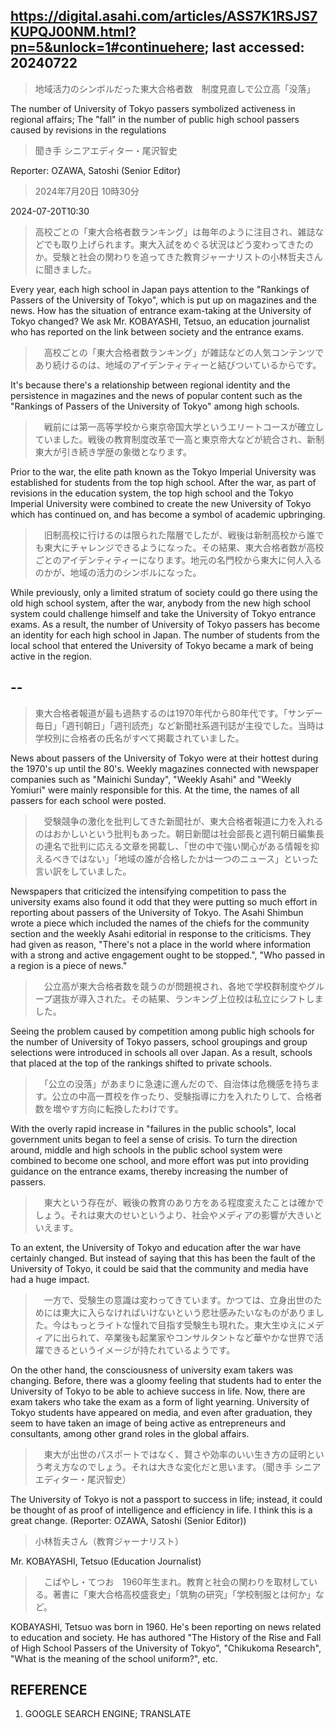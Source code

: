 ## https://digital.asahi.com/articles/ASS7K1RSJS7KUPQJ00NM.html?pn=5&unlock=1#continuehere; last accessed: 20240722

> 地域活力のシンボルだった東大合格者数　制度見直しで公立高「没落」

The number of University of Tokyo passers symbolized activeness in regional affairs; The "fall" in the number of public high school passers caused by revisions in the regulations 

> 聞き手 シニアエディター・尾沢智史

Reporter: OZAWA, Satoshi (Senior Editor)

> 2024年7月20日 10時30分

2024-07-20T10:30

> 高校ごとの「東大合格者数ランキング」は毎年のように注目され、雑誌などでも取り上げられます。東大入試をめぐる状況はどう変わってきたのか。受験と社会の関わりを追ってきた教育ジャーナリストの小林哲夫さんに聞きました。

Every year, each high school in Japan pays attention to the "Rankings of Passers of the University of Tokyo", which is put up on magazines and the news. How has the situation of entrance exam-taking at the University of Tokyo changed? We ask Mr. KOBAYASHI, Tetsuo, an education journalist who has reported on the link between society and the entrance exams.

>　高校ごとの「東大合格者数ランキング」が雑誌などの人気コンテンツであり続けるのは、地域のアイデンティティーと結びついているからです。

It's because there's a relationship between regional identity and the persistence in magazines and the news of popular content such as the "Rankings of Passers of the University of Tokyo" among high schools.

>　戦前には第一高等学校から東京帝国大学というエリートコースが確立していました。戦後の教育制度改革で一高と東京帝大などが統合され、新制東大が引き続き学歴の象徴となります。

Prior to the war, the elite path known as the Tokyo Imperial University was established for students from the top high school. After the war, as part of revisions in the education system, the top high school and the Tokyo Imperial University were combined to create the new University of Tokyo which has continued on, and has become a symbol of academic upbringing.

>　旧制高校に行けるのは限られた階層でしたが、戦後は新制高校から誰でも東大にチャレンジできるようになった。その結果、東大合格者数が高校ごとのアイデンティティーになります。地元の名門校から東大に何人入るのかが、地域の活力のシンボルになった。

While previously, only a limited stratum of society could go there using the old high school system, after the war, anybody from the new high school system could challenge himself and take the University of Tokyo entrance exams. As a result, the number of University of Tokyo passers has become an identity for each high school in Japan. The number of students from the local school that entered the University of Tokyo became a mark of being active in the region.

## --

> 東大合格者報道が最も過熱するのは1970年代から80年代です。「サンデー毎日」「週刊朝日」「週刊読売」など新聞社系週刊誌が主役でした。当時は学校別に合格者の氏名がすべて掲載されていました。

News about passers of the University of Tokyo were at their hottest during the 1970's up until the 80's. Weekly magazines connected with newspaper companies such as "Mainichi Sunday", "Weekly Asahi" and "Weekly Yomiuri" were mainly responsible for this. At the time, the names of all passers for each school were posted.

>　受験競争の激化を批判してきた新聞社が、東大合格者報道に力を入れるのはおかしいという批判もあった。朝日新聞は社会部長と週刊朝日編集長の連名で批判に応える文章を掲載し、「世の中で強い関心がある情報を抑えるべきではない」「地域の誰が合格したかは一つのニュース」といった言い訳をしていました。

Newspapers that criticized the intensifying competition to pass the university exams also found it odd that they were putting so much effort in reporting about passers of the University of Tokyo. The Asahi Shimbun wrote a piece which included the names of the chiefs for the community section and the weekly Asahi editorial in response to the criticisms. They had given as reason, "There's not a place in the world where information with a strong and active engagement ought to be stopped.", "Who passed in a region is a piece of news."

>　公立高が東大合格者数を競うのが問題視され、各地で学校群制度やグループ選抜が導入された。その結果、ランキング上位校は私立にシフトしました。

Seeing the problem caused by competition among public high schools for the number of University of Tokyo passers, school groupings and group selections were introduced in schools all over Japan. As a result, schools that placed at the top of the rankings shifted to private schools.

>　「公立の没落」があまりに急速に進んだので、自治体は危機感を持ちます。公立の中高一貫校を作ったり、受験指導に力を入れたりして、合格者数を増やす方向に転換したわけです。

With the overly rapid increase in "failures in the public schools", local government units began to feel a sense of crisis. To turn the direction around, middle and high schools in the public school system were combined to become one school, and more effort was put into providing guidance on the entrance exams, thereby increasing the number of passers.

>　東大という存在が、戦後の教育のあり方をある程度変えたことは確かでしょう。それは東大のせいというより、社会やメディアの影響が大きいといえます。

To an extent, the University of Tokyo and education after the war have certainly changed. But instead of saying that this has been the fault of the University of Tokyo, it could be said that the community and media have had a huge impact.

>　一方で、受験生の意識は変わってきています。かつては、立身出世のためには東大に入らなければいけないという悲壮感みたいなものがありました。今はもっとライトな憧れで目指す受験生も現れた。東大生ゆえにメディアに出られて、卒業後も起業家やコンサルタントなど華やかな世界で活躍できるというイメージが持たれているようです。

On the other hand, the consciousness of university exam takers was changing. Before, there was a gloomy feeling that students had to enter the University of Tokyo to be able to achieve success in life. Now, there are exam takers who take the exam as a form of light yearning. University of Tokyo students have appeared on media, and even after graduation, they seem to have taken an image of being active as entrepreneurs and consultants, among other grand roles in the global affairs.

>　東大が出世のパスポートではなく、賢さや効率のいい生き方の証明という考え方なのでしょう。それは大きな変化だと思います。（聞き手 シニアエディター・尾沢智史）

The University of Tokyo is not a passport to success in life; instead, it could be thought of as proof of intelligence and efficiency in life. I think this is a great change. (Reporter: OZAWA, Satoshi (Senior Editor))

> 小林哲夫さん（教育ジャーナリスト）

Mr. KOBAYASHI, Tetsuo (Education Journalist)

>　こばやし・てつお　1960年生まれ。教育と社会の関わりを取材している。著書に「東大合格高校盛衰史」「筑駒の研究」「学校制服とは何か」など。

KOBAYASHI, Tetsuo was born in 1960. He's been reporting on news related to education and society. He has authored "The History of the Rise and Fall of High School Passers of the University of Tokyo", "Chikukoma Research", "What is the meaning of the school uniform?", etc.

## REFERENCE

1) GOOGLE SEARCH ENGINE; TRANSLATE